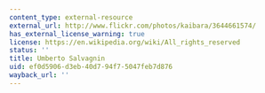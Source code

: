 ```yaml
---
content_type: external-resource
external_url: http://www.flickr.com/photos/kaibara/3644661574/
has_external_license_warning: true
license: https://en.wikipedia.org/wiki/All_rights_reserved
status: ''
title: Umberto Salvagnin
uid: ef0d5906-d3eb-40d7-94f7-5047feb7d876
wayback_url: ''
---
```


